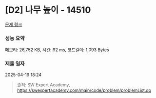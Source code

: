 # [D2] 나무 높이 - 14510 

[문제 링크](https://swexpertacademy.com/main/code/problem/problemDetail.do?contestProbId=AYFofW8qpXYDFAR4) 

### 성능 요약

메모리: 26,752 KB, 시간: 92 ms, 코드길이: 1,093 Bytes

### 제출 일자

2025-04-19 18:24



> 출처: SW Expert Academy, https://swexpertacademy.com/main/code/problem/problemList.do